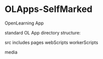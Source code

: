 OLApps-SelfMarked
==========

OpenLearning App

standard OL App directory structure:


src
  includes
  pages
  webScripts
  workerScripts

media
